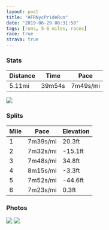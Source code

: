 ```yaml
---
layout: post
title: "#FRNycPrideRun"
date: "2019-06-29 08:31:58"
tags: [runs, 5-6 miles, races]
race: true
strava: true
---
```


### Stats

| Distance | Time | Pace |
|----------|------|------|
|5.11mi|39m54s|7m49s/mi|

<img src='https://maps.googleapis.com/maps/api/staticmap?maptype=roadmap&path=enc:eyywFhtnbMI[O_@OUQMYa@q@a@UKKQSAa@YGM[WUUMUSk@OQm@kBQ[e@c@[EaAk@uB{@[Ce@Ly@h@u@Z[FU?m@Qm@m@S]UGQSa@YQYq@sBIMEAO]?OEMWYUCYFUA_@Fs@AUKYE[Uq@I]Wu@Kg@Ow@i@a@Iu@]_@KOKMUi@m@_@i@YWSe@QYOKOS_@[UO}Ae@gBiA_@OY[i@q@Q]IYC_@Oq@C[EO@GEa@?YOeA?KNgABo@IYSqAMa@e@cAYQQUYMSUSQwAs@g@e@G?a@OsB_ByCyAk@Us@aAGEO?s@k@]MoAmAOGQUs@a@S@s@YWEU?iAFIEkAGsBUUBQFkCvAM?u@IcAYa@WcAe@SUOKq@w@m@i@OY_@QQU[[e@w@W]KG?MSUMI[KYAk@DaAR_@Aa@KeAQa@A{AMc@Ok@}@i@mAWcAO_@WS_@Qi@BWLQPUj@EV?f@Lp@FLJH@HJJZl@Lh@Cl@Mn@c@d@IDQ@SGYQ_@o@[_@KCW]AGYUCEk@i@OCa@SOMUI}@I[?g@Hu@Z_@ZYf@ONO^_@\c@v@EDIGWx@@NCb@Kt@Gt@?rBCZQP?RHNDT@f@F^HJ|@l@^Jp@BPGVQD@TW?IT}@@YNs@T]VSHANITCTC\Dr@KLCjAi@nAKt@T\TZ^Rd@RVD^JVLv@HNLtAXp@HNRPZF^\x@b@b@\N^Dd@HPFb@DJNl@R^Nf@@TPN^t@V\RLn@r@HBp@p@`@ZRJrBd@@RfBbA`@h@J`@R`@V|@LT^`@d@Hf@ZXLNBdAAz@E`@NXTf@HPPLf@D@LZ@~@RbAp@pAf@bBXf@JHRX\RLPXPLHTD|@r@ZDLDj@@ZFb@?\ClAe@\E|Aq@T@HED@ZFZPTAl@Tp@^HNRPNT^PFJJLx@zA`@v@\bARVVTh@V`@FvAGt@AdAJLBb@@JDNPPFT\b@z@HVXTHJRr@LV^`@JVf@l@P^HJTJX\RNT`@XLVj@Z\Ph@Zd@Lx@DJXd@Tp@HJz@l@TVl@b@`@R\BTG`AE^@f@In@CVIVQXARD\NdAJ^RVTHBF?Z_@Rg@bB}AHQNO^cAH_@?KBGBQ&key=AIzaSyC1MId7bFpkLXNAaYhBSTb8jLyiSqzbDtM&size=800x800&markers=color:yellow|label:S|40.76963,-73.97205&markers=color:green|label:F|40.77362999999993,-73.97273000000001'>

### Splits

| Mile | Pace | Elevation |
|------|------|-----------|
|1|7m39s/mi|20.3ft|
|2|7m32s/mi|-15.1ft|
|3|7m48s/mi|34.8ft|
|4|8m15s/mi|-3.3ft|
|5|7m52s/mi|-44.6ft|
|6|7m23s/mi|0.3ft|

### Photos
<img src='https://dgtzuqphqg23d.cloudfront.net/I77T1zoT5Wi9yC4WMFO4bGRQ1uimclDqJZRDjdkXwMQ-722x768.jpg'>

<img src='https://dgtzuqphqg23d.cloudfront.net/uWPwcOSLfF7-fDEbkDGv-8rq5d33dvKe__j0vIwP_ns-431x768.jpg'>
